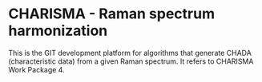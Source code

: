# CHARISMA - Raman spectrum harmonization

This is the GIT development platform for algorithms that generate CHADA (characteristic data) from a given Raman spectrum. It refers to CHARISMA Work Package 4.